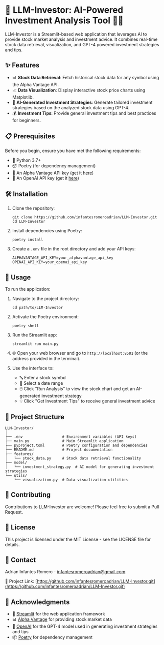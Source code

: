 # 🚀 LLM-Investor: AI-Powered Investment Analysis Tool 💼💡

LLM-Investor is a Streamlit-based web application that leverages AI to provide stock market analysis and investment advice. It combines real-time stock data retrieval, visualization, and GPT-4 powered investment strategies and tips.

## ✨ Features

- 📊 **Stock Data Retrieval**: Fetch historical stock data for any symbol using the Alpha Vantage API.
- 📈 **Data Visualization**: Display interactive stock price charts using Matplotlib.
- 🤖 **AI-Generated Investment Strategies**: Generate tailored investment strategies based on the analyzed stock data using GPT-4.
- 💰 **Investment Tips**: Provide general investment tips and best practices for beginners.

## 📋 Prerequisites

Before you begin, ensure you have met the following requirements:
- 🐍 Python 3.7+
- 📦 Poetry (for dependency management)
- 🔑 An Alpha Vantage API key (get it [here](https://www.alphavantage.co/support/#api-key))
- 🔐 An OpenAI API key (get it [here](https://beta.openai.com/signup/))

## 🛠️ Installation

1. Clone the repository:
   ```
   git clone https://github.com/infantesromeroadrian/LLM-Investor.git
   cd LLM-Investor
   ```

2. Install dependencies using Poetry:
   ```
   poetry install
   ```

3. Create a `.env` file in the root directory and add your API keys:
   ```
   ALPHAVANTAGE_API_KEY=your_alphavantage_api_key
   OPENAI_API_KEY=your_openai_api_key
   ```

## 🚀 Usage

To run the application:

1. Navigate to the project directory:
   ```
   cd path/to/LLM-Investor
   ```

2. Activate the Poetry environment:
   ```
   poetry shell
   ```

3. Run the Streamlit app:
   ```
   streamlit run main.py
   ```

4. 🌐 Open your web browser and go to `http://localhost:8501` (or the address provided in the terminal).

5. Use the interface to:
   - 🔤 Enter a stock symbol
   - 📅 Select a date range
   - 🖱️ Click "Run Analysis" to view the stock chart and get an AI-generated investment strategy
   - 💡 Click "Get Investment Tips" to receive general investment advice

## 📁 Project Structure

```
LLM-Investor/
│
├── .env                  # Environment variables (API keys)
├── main.py               # Main Streamlit application
├── pyproject.toml        # Poetry configuration and dependencies
├── README.md             # Project documentation
├── features/
│   └── stock_data.py     # Stock data retrieval functionality
├── model/
│   └── investment_strategy.py  # AI model for generating investment strategies
└── utils/
    └── visualization.py  # Data visualization utilities
```

## 🤝 Contributing

Contributions to LLM-Investor are welcome! Please feel free to submit a Pull Request.

## 📄 License

This project is licensed under the MIT License - see the LICENSE file for details.

## 📧 Contact

Adrian Infantes Romero - infantesromeroadrian@gmail.com

🔗 Project Link: [https://github.com/infantesromeroadrian/LLM-Investor.git](https://github.com/infantesromeroadrian/LLM-Investor.git)

## 🙏 Acknowledgments

- 🌟 [Streamlit](https://streamlit.io/) for the web application framework
- 📊 [Alpha Vantage](https://www.alphavantage.co/) for providing stock market data
- 🧠 [OpenAI](https://www.openai.com/) for the GPT-4 model used in generating investment strategies and tips
- 📦 [Poetry](https://python-poetry.org/) for dependency management